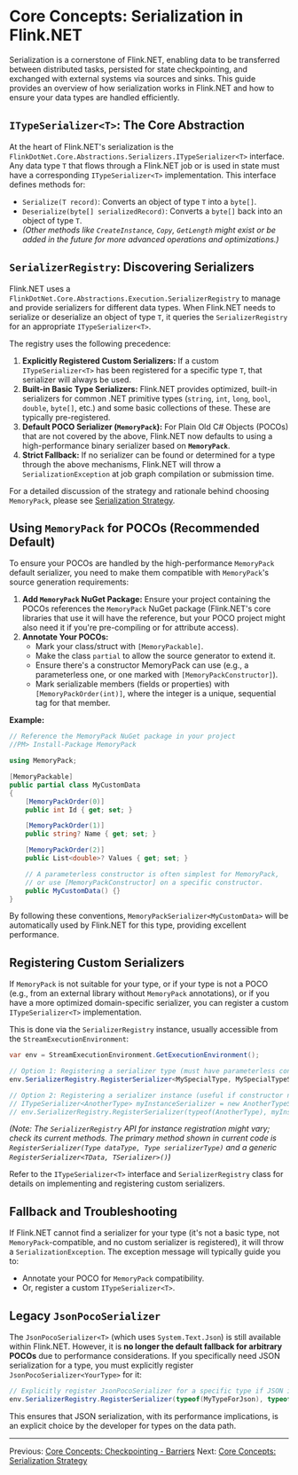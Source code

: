 # Core Concepts: Serialization in Flink.NET

Serialization is a cornerstone of Flink.NET, enabling data to be transferred between distributed tasks, persisted for state checkpointing, and exchanged with external systems via sources and sinks. This guide provides an overview of how serialization works in Flink.NET and how to ensure your data types are handled efficiently.

## `ITypeSerializer<T>`: The Core Abstraction

At the heart of Flink.NET's serialization is the `FlinkDotNet.Core.Abstractions.Serializers.ITypeSerializer<T>` interface. Any data type `T` that flows through a Flink.NET job or is used in state must have a corresponding `ITypeSerializer<T>` implementation. This interface defines methods for:

*   `Serialize(T record)`: Converts an object of type `T` into a `byte[]`.
*   `Deserialize(byte[] serializedRecord)`: Converts a `byte[]` back into an object of type `T`.
*   *(Other methods like `CreateInstance`, `Copy`, `GetLength` might exist or be added in the future for more advanced operations and optimizations.)*

## `SerializerRegistry`: Discovering Serializers

Flink.NET uses a `FlinkDotNet.Core.Abstractions.Execution.SerializerRegistry` to manage and provide serializers for different data types. When Flink.NET needs to serialize or deserialize an object of type `T`, it queries the `SerializerRegistry` for an appropriate `ITypeSerializer<T>`.

The registry uses the following precedence:

1.  **Explicitly Registered Custom Serializers:** If a custom `ITypeSerializer<T>` has been registered for a specific type `T`, that serializer will always be used.
2.  **Built-in Basic Type Serializers:** Flink.NET provides optimized, built-in serializers for common .NET primitive types (`string`, `int`, `long`, `bool`, `double`, `byte[]`, etc.) and some basic collections of these. These are typically pre-registered.
3.  **Default POCO Serializer (`MemoryPack`):** For Plain Old C# Objects (POCOs) that are not covered by the above, Flink.NET now defaults to using a high-performance binary serializer based on **`MemoryPack`**.
4.  **Strict Fallback:** If no serializer can be found or determined for a type through the above mechanisms, Flink.NET will throw a `SerializationException` at job graph compilation or submission time.

For a detailed discussion of the strategy and rationale behind choosing `MemoryPack`, please see [Serialization Strategy](./Core-Concepts-Serialization-Strategy.md).

## Using `MemoryPack` for POCOs (Recommended Default)

To ensure your POCOs are handled by the high-performance `MemoryPack` default serializer, you need to make them compatible with `MemoryPack`'s source generation requirements:

1.  **Add `MemoryPack` NuGet Package:** Ensure your project containing the POCOs references the `MemoryPack` NuGet package (Flink.NET's core libraries that use it will have the reference, but your POCO project might also need it if you're pre-compiling or for attribute access).
2.  **Annotate Your POCOs:**
    *   Mark your class/struct with `[MemoryPackable]`.
    *   Make the class `partial` to allow the source generator to extend it.
    *   Ensure there's a constructor MemoryPack can use (e.g., a parameterless one, or one marked with `[MemoryPackConstructor]`).
    *   Mark serializable members (fields or properties) with `[MemoryPackOrder(int)]`, where the integer is a unique, sequential tag for that member.

**Example:**

```csharp
// Reference the MemoryPack NuGet package in your project
//PM> Install-Package MemoryPack

using MemoryPack;

[MemoryPackable]
public partial class MyCustomData
{
    [MemoryPackOrder(0)]
    public int Id { get; set; }

    [MemoryPackOrder(1)]
    public string? Name { get; set; }

    [MemoryPackOrder(2)]
    public List<double>? Values { get; set; }

    // A parameterless constructor is often simplest for MemoryPack,
    // or use [MemoryPackConstructor] on a specific constructor.
    public MyCustomData() {}
}
```

By following these conventions, `MemoryPackSerializer<MyCustomData>` will be automatically used by Flink.NET for this type, providing excellent performance.

## Registering Custom Serializers

If `MemoryPack` is not suitable for your type, or if your type is not a POCO (e.g., from an external library without `MemoryPack` annotations), or if you have a more optimized domain-specific serializer, you can register a custom `ITypeSerializer<T>` implementation.

This is done via the `SerializerRegistry` instance, usually accessible from the `StreamExecutionEnvironment`:

```csharp
var env = StreamExecutionEnvironment.GetExecutionEnvironment();

// Option 1: Registering a serializer type (must have parameterless constructor)
env.SerializerRegistry.RegisterSerializer<MySpecialType, MySpecialTypeSerializer>();

// Option 2: Registering a serializer instance (useful if constructor needs arguments)
// ITypeSerializer<AnotherType> myInstanceSerializer = new AnotherTypeSerializer("config_value");
// env.SerializerRegistry.RegisterSerializer(typeof(AnotherType), myInstanceSerializer); // (Assuming an overload for instance registration exists or is added)
```
*(Note: The `SerializerRegistry` API for instance registration might vary; check its current methods. The primary method shown in current code is `RegisterSerializer(Type dataType, Type serializerType)` and a generic `RegisterSerializer<TData, TSerializer>()`)*

Refer to the `ITypeSerializer<T>` interface and `SerializerRegistry` class for details on implementing and registering custom serializers.

## Fallback and Troubleshooting

If Flink.NET cannot find a serializer for your type (it's not a basic type, not `MemoryPack`-compatible, and no custom serializer is registered), it will throw a `SerializationException`. The exception message will typically guide you to:
*   Annotate your POCO for `MemoryPack` compatibility.
*   Or, register a custom `ITypeSerializer<T>`.

## Legacy `JsonPocoSerializer`

The `JsonPocoSerializer<T>` (which uses `System.Text.Json`) is still available within Flink.NET. However, it is **no longer the default fallback for arbitrary POCOs** due to performance considerations. If you specifically need JSON serialization for a type, you must explicitly register `JsonPocoSerializer<YourType>` for it:

```csharp
// Explicitly register JsonPocoSerializer for a specific type if JSON is needed
env.SerializerRegistry.RegisterSerializer(typeof(MyTypeForJson), typeof(JsonPocoSerializer<MyTypeForJson>));
```

This ensures that JSON serialization, with its performance implications, is an explicit choice by the developer for types on the data path.

---
Previous: [Core Concepts: Checkpointing - Barriers](./Core-Concepts-Checkpointing-Barriers.md)
Next: [Core Concepts: Serialization Strategy](./Core-Concepts-Serialization-Strategy.md)
